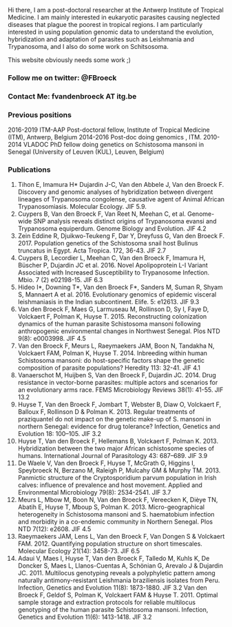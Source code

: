 
Hi there, I am a post-doctoral researcher at the Antwerp Institute of Tropical Medicine. I am mainly interested in eukaryotic parasites causing neglected diseases that plague the poorest in tropical regions. I am particularly interested in using population genomic data to understand the evolution, hybridization and adaptation of parasites such as Leishmania and Trypanosoma, and I also do some work on Schitsosoma.

This website obviously needs some work ;)


### Follow me on twitter: @FBroeck

### Contact Me: fvandenbroeck AT itg.be

### Previous positions 
2016-2019	ITM-AAP Post-doctoral fellow, Institute of Tropical Medicine (ITM), Antwerp, Belgium
2014-2016	Post-doc doing genomics , ITM.
2010-2014	VLADOC PhD fellow doing genetics on Schistosoma mansoni in Senegal (University of Leuven (KUL), Leuven, Belgium)

### Publications

1.	Tihon E, Imamura H* Dujardin J-C, Van den Abbele J, Van den Broeck F. Discovery and genomic analyses of hybridization between divergent lineages of Trypanosoma congolense, causative agent of Animal African Trypanosomiasis. Molecular Ecology. JIF 5.9.
2.	Cuypers B, Van den Broeck F, Van Reet N, Meehan C, et al. Genome-wide SNP analysis reveals distinct origins of Trypanosoma evansi and Trypanosoma equiperdum. Genome Biology and Evolution. JIF 4.2
3.	Zein Eddine R, Djuikwo-Teukeng F, Dar Y, Dreyfuss G, Van den Broeck F. 2017. Population genetics of the Schistosoma snail host Bulinus truncatus in Egypt. Acta Tropica. 172, 36-43. JIF 2.7
4.	Cuypers B, Lecordier L, Meehan C, Van den Broeck F, Imamura H, Büscher P, Dujardin JC et al. 2016. Novel Apolipoprotein L-I Variant Associated with Increased Susceptibility to Trypanosome Infection. Mbio. 7 (2) e02198-15. JIF 6.3
5.	Hideo I*, Downing T*, Van den Broeck F*, Sanders M, Suman R, Shyam S, Mannaert A et al. 2016. Evolutionary genomics of epidemic visceral leishmaniasis in the Indian subcontinent. Elife. 5: e12613. JIF 9.3
6.	Van den Broeck F, Maes G, Larmuseau M, Rollinson D, Sy I, Faye D, Volckaert F, Polman K, Huyse T. 2015. Reconstructing colonization dynamics of the human parasite Schistosoma mansoni following anthropogenic environmental changes in Northwest Senegal. Plos NTD 9(8): e0003998. JIF 4.5
7.	Van den Broeck F, Meurs L, Raeymaekers JAM, Boon N, Tandakha N, Volckaert FAM, Polman K, Huyse T. 2014. Inbreeding within human Schistosoma mansoni: do host-specific factors shape the genetic composition of parasite populations? Heredity 113: 32-41. JIF 4.1
8.	Vanaerschot M, Huijben S, Van den Broeck F, Dujardin JC. 2014. Drug resistance in vector-borne parasites: multiple actors and scenarios for an evolutionary arms race. FEMS Microbiology Reviews 38(1): 41-55. JIF 13.2
9.	Huyse T, Van den Broeck F, Jombart T, Webster B, Diaw O, Volckaert F, Balloux F, Rollinson D & Polman K. 2013. Regular treatments of praziquantel do not impact on the genetic make-up of S. mansoni in northern Senegal: evidence for drug tolerance? Infection, Genetics and Evolution 18: 100–105. JIF 3.2
10.	Huyse T, Van den Broeck F, Hellemans B, Volckaert F, Polman K. 2013. Hybridization between the two major African schistosome species of humans. International Journal of Parasitology 43: 687–689. JIF 3.9
11.	De Waele V, Van den Broeck F, Huyse T, McGrath G, Higgins I, Speybroeck N, Berzano M, Raleigh P, Mulcahy GM & Murphy TM. 2013. Panmictic structure of the Cryptosporidium parvum population in Irish calves: influence of prevalence and host movement. Applied and Environmental Microbiology 79(8): 2534-2541. JIF 3.7
12.	Meurs L, Mbow M, Boon N, Van den Broeck F, Vereecken K, Dièye TN, Abatih E, Huyse T, Mboup S, Polman K. 2013. Micro-geographical heterogeneity in Schistosoma mansoni and S. haematobium infection and morbidity in a co-endemic community in Northern Senegal. Plos NTD 7(12): e2608. JIF 4.5
13.	Raeymaekers JAM, Lens L, Van den Broeck F, Van Dongen S & Volckaert FAM. 2012. Quantifying population structure on short timescales. Molecular Ecology 21(14): 3458-73. JIF 6.5
14.	Adaui V, Maes I, Huyse T, Van den Broeck F, Talledo M, Kuhls K, De Doncker S, Maes L, Llanos-Cuentas A, Schönian G, Arevalo J & Dujardin JC. 2011. Multilocus genotyping reveals a polyphyletic pattern among naturally antimony-resistant Leishmania braziliensis isolates from Peru. Infection, Genetics and Evolution 11(8): 1873-1880. JIF 3.2
Van den Broeck F, Geldof S, Polman K, Volckaert FAM & Huyse T. 2011. Optimal sample storage and extraction protocols for reliable multilocus genotyping of the human parasite Schistosoma mansoni. Infection, Genetics and Evolution 11(6): 1413-1418. JIF 3.2
